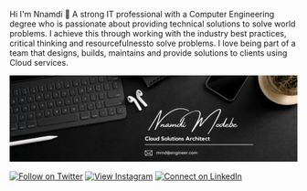 <!--
**victordgr8t/victordgr8t** is a ✨ _special_ ✨ repository because its `README.md` (this file) appears on your GitHub profile. -->

Hi I'm Nnamdi 👋  A strong IT professional with a Computer Engineering degree who is passionate about providing technical
solutions to solve world problems. I achieve this through working with the industry best practices, critical thinking and resourcefulnessto solve problems. I love being part of a team that designs, builds, maintains and provide solutions to clients using Cloud services.

<img src="https://raw.githubusercontent.com/victordgr8t/victordgr8t/main/Banner.png" width="750px">

[![Follow on Twitter](https://img.shields.io/badge/Follow-%231DA1F2?style=for-the-badge&logo=twitter&logoColor=white)](https://twitter.com/nd_gr8t)
[![View Instagram](https://img.shields.io/badge/view-%23E4405F.svg?&style=for-the-badge&logo=instagram&logoColor=white)](https://www.instagram.com/ndthegr8/)
[![Connect on LinkedIn](https://img.shields.io/badge/connect-%230077B5.svg?&style=for-the-badge&logo=linkedin)](https://www.linkedin.com/in/nnamdi-modebe-2159681b8/)
<br />
